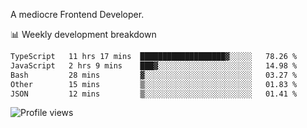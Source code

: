 A mediocre Frontend Developer.

📊 Weekly development breakdown
<!--START_SECTION:waka-->

```txt
TypeScript   11 hrs 17 mins  ███████████████████▓░░░░░   78.26 %
JavaScript   2 hrs 9 mins    ███▓░░░░░░░░░░░░░░░░░░░░░   14.98 %
Bash         28 mins         ▓░░░░░░░░░░░░░░░░░░░░░░░░   03.27 %
Other        15 mins         ▒░░░░░░░░░░░░░░░░░░░░░░░░   01.83 %
JSON         12 mins         ▒░░░░░░░░░░░░░░░░░░░░░░░░   01.41 %
```

<!--END_SECTION:waka-->

<img src="https://gpvc.arturio.dev/iqbalfasri" alt="Profile views"/>
